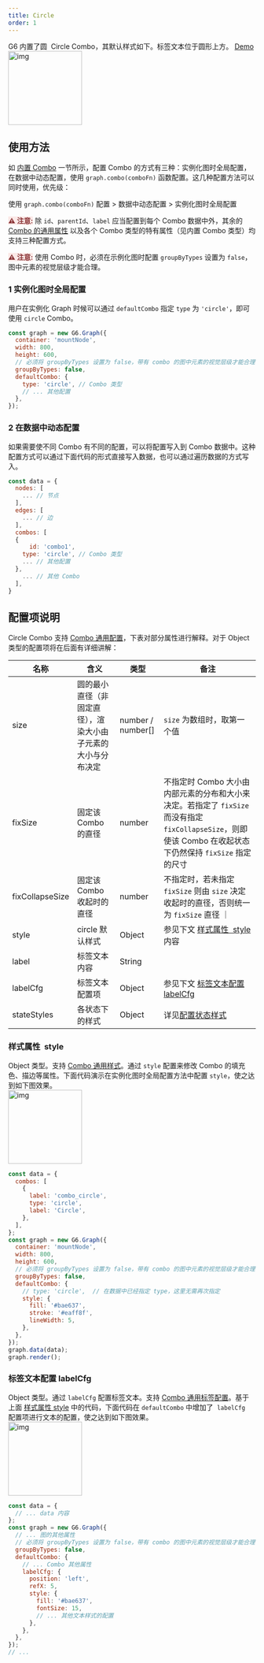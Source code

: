 ```yaml
---
title: Circle
order: 1
---
```


G6 内置了圆  Circle Combo，其默认样式如下。标签文本位于圆形上方。 <a href='/zh/examples/item/defaultCombos#circle' target='_blank'>Demo</a> <br /> <img src='https://gw.alipayobjects.com/mdn/rms_f8c6a0/afts/img/A*ijeuQoiH0JUAAAAAAAAAAABkARQnAQ' width=150 alt='img'/>

## 使用方法

如 [内置 Combo](/zh/docs/manual/middle/elements/combos/default-combo) 一节所示，配置 Combo 的方式有三种：实例化图时全局配置，在数据中动态配置，使用 `graph.combo(comboFn)` 函数配置。这几种配置方法可以同时使用，优先级：

使用 `graph.combo(comboFn)` 配置 > 数据中动态配置 > 实例化图时全局配置

<span style="background-color: rgb(251, 233, 231); color: rgb(139, 53, 56)"><strong>⚠️ 注意:</strong></span> 除 `id`、`parentId`、`label` 应当配置到每个 Combo 数据中外，其余的 [Combo 的通用属性](#/zh/docs/manual/middle/elements/combos/default-combo#combo-的通用属性) 以及各个 Combo 类型的特有属性（见内置 Combo 类型）均支持三种配置方式。

<span style="background-color: rgb(251, 233, 231); color: rgb(139, 53, 56)"><strong>⚠️ 注意:</strong></span> 使用 Combo 时，必须在示例化图时配置 `groupByTypes` 设置为 `false`，图中元素的视觉层级才能合理。

### 1 实例化图时全局配置

用户在实例化 Graph 时候可以通过 `defaultCombo` 指定 `type` 为 `'circle'`，即可使用 `circle` Combo。

```javascript
const graph = new G6.Graph({
  container: 'mountNode',
  width: 800,
  height: 600,
  // 必须将 groupByTypes 设置为 false，带有 combo 的图中元素的视觉层级才能合理
  groupByTypes: false,
  defaultCombo: {
    type: 'circle', // Combo 类型
    // ... 其他配置
  },
});
```

### 2 在数据中动态配置

如果需要使不同 Combo 有不同的配置，可以将配置写入到 Combo 数据中。这种配置方式可以通过下面代码的形式直接写入数据，也可以通过遍历数据的方式写入。

```javascript
const data = {
  nodes: [
    ... // 节点
  ],
  edges: [
    ... // 边
  ],
  combos: [
  {
	  id: 'combo1',
    type: 'circle', // Combo 类型
    ... // 其他配置
  },
    ... // 其他 Combo
  ],
}
```

## 配置项说明

Circle Combo 支持 [Combo 通用配置](/zh/docs/manual/middle/elements/combos/default-combo#combo-的通用属性)，下表对部分属性进行解释。对于 Object 类型的配置项将在后面有详细讲解：<br />

| 名称 | 含义 | 类型 | 备注 |
| --- | --- | --- | --- |
| size | 圆的最小直径（非固定直径），渲染大小由子元素的大小与分布决定 | number / number[] | `size` 为数组时，取第一个值 |
| fixSize | 固定该 Combo 的直径 | number | 不指定时 Combo 大小由内部元素的分布和大小来决定。若指定了 `fixSize` 而没有指定 `fixCollapseSize`，则即使该 Combo 在收起状态下仍然保持 `fixSize` 指定的尺寸 |
| fixCollapseSize | 固定该 Combo 收起时的直径 | number | 不指定时，若未指定 `fixSize` 则由 `size` 决定收起时的直径，否则统一为 `fixSize` 直径 ｜ |
| style | circle 默认样式 | Object | 参见下文 [样式属性  style](./circle#样式属性-style) 内容 |
| label | 标签文本内容 | String |  |
| labelCfg | 标签文本配置项 | Object | 参见下文 [标签文本配置 labelCfg](./circle#标签文本配置-labelcfg) |
| stateStyles | 各状态下的样式 | Object | 详见[配置状态样式](/zh/docs/manual/middle/states/state#配置-state-样式) |

### 样式属性  style

Object 类型。支持 [Combo 通用样式](/zh/docs/manual/middle/elements/combos/default-combo#样式属性-style)。通过 `style` 配置来修改 Combo 的填充色、描边等属性。下面代码演示在实例化图时全局配置方法中配置 `style`，使之达到如下图效果。<br /> <img src='https://gw.alipayobjects.com/mdn/rms_f8c6a0/afts/img/A*ydTKSqv-lh4AAAAAAAAAAABkARQnAQ' width=150 alt='img'/>

```javascript
const data = {
  combos: [
    {
      label: 'combo_circle',
      type: 'circle',
      label: 'Circle',
    },
  ],
};
const graph = new G6.Graph({
  container: 'mountNode',
  width: 800,
  height: 600,
  // 必须将 groupByTypes 设置为 false，带有 combo 的图中元素的视觉层级才能合理
  groupByTypes: false,
  defaultCombo: {
    // type: 'circle',  // 在数据中已经指定 type，这里无需再次指定
    style: {
      fill: '#bae637',
      stroke: '#eaff8f',
      lineWidth: 5,
    },
  },
});
graph.data(data);
graph.render();
```

### 标签文本配置 labelCfg

Object 类型。通过 `labelCfg` 配置标签文本。支持 [Combo 通用标签配置](/zh/docs/manual/middle/elements/combos/default-combo/#标签文本-label-及其配置-labelcfg)。基于上面 [样式属性 style](#样式属性-style) 中的代码，下面代码在 `defaultCombo` 中增加了  `labelCfg`  配置项进行文本的配置，使之达到如下图效果。<br /><img src='https://gw.alipayobjects.com/mdn/rms_f8c6a0/afts/img/A*oQnLQZ__8K0AAAAAAAAAAABkARQnAQ' width=150 alt='img'/>

```javascript
const data = {
  // ... data 内容
};
const graph = new G6.Graph({
  // ... 图的其他属性
  // 必须将 groupByTypes 设置为 false，带有 combo 的图中元素的视觉层级才能合理
  groupByTypes: false,
  defaultCombo: {
    // ... Combo 其他属性
    labelCfg: {
      position: 'left',
      refX: 5,
      style: {
        fill: '#bae637',
        fontSize: 15,
        // ... 其他文本样式的配置
      },
    },
  },
});
// ...
```
